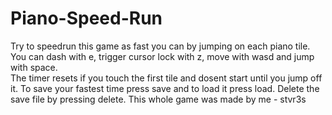 # Piano-Speed-Run
Try to speedrun this game as fast you can by jumping on each piano tile. 
You can dash with e, trigger cursor lock with z, move with wasd and jump with space.  
The timer resets if you touch the first tile and dosent start until you jump off it.
To save your fastest time press save and to load it press load. 
Delete the save file by pressing delete.
This whole game was made by me - stvr3s

